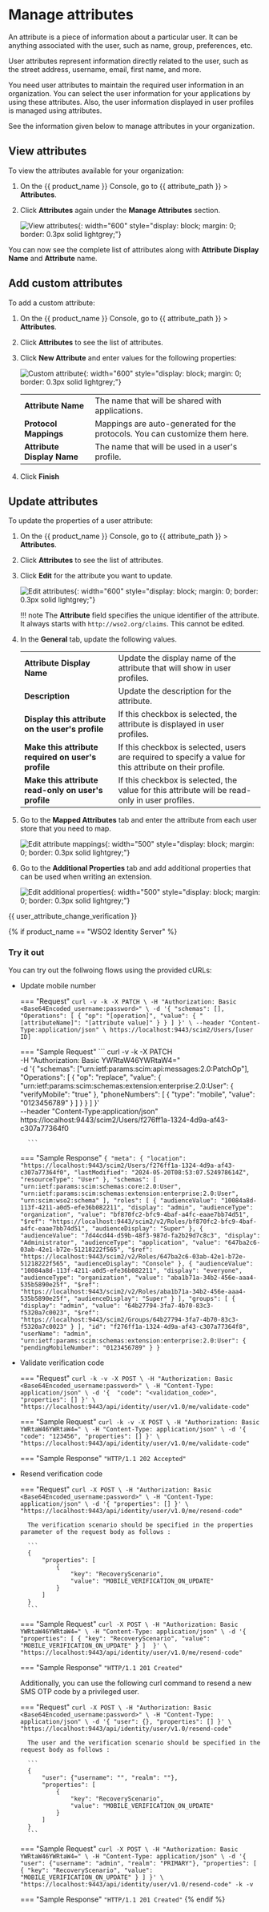 # Manage attributes

An attribute is a piece of information about a particular user. It can be anything associated with the user, such as name, group, preferences, etc.

User attributes represent information directly related to the user, such as the street address, username, email, first name, and more.

You need user attributes to maintain the required user information in an organization. You can select the user information for your applications by using these attributes. Also, the user information displayed in user profiles is managed using attributes.

See the information given below to manage attributes in your organization.

## View attributes
To view the attributes available for your organization:

1. On the {{ product_name }} Console, go to {{ attribute_path }} > **Attributes**.
2. Click **Attributes** again under the **Manage Attributes** section.

   ![View attributes]({{base_path}}/assets/img/guides/organization/attributes/view-attributes.png){: width="600" style="display: block; margin: 0; border: 0.3px solid lightgrey;"}

You can now see the complete list of attributes along with **Attribute Display Name** and **Attribute** name.

## Add custom attributes

To add a custom attribute:

1. On the {{ product_name }} Console, go to {{ attribute_path }} > **Attributes**.
2. Click **Attributes** to see the list of attributes.
3. Click **New Attribute** and enter values for the following properties:

    ![Custom attribute]({{base_path}}/assets/img/guides/organization/attributes/new-custom-attribute.png){: width="600" style="display: block; margin: 0; border: 0.3px solid lightgrey;"}

    <table>
       <tbody>
          <tr>
             <td><b>Attribute Name</b></td>
             <td>The name that will be shared with applications.</td>
          </tr>
          <tr>
              <td><b>Protocol Mappings</b></td>
              <td>Mappings are auto-generated for the protocols. You can customize them here. </td>
         </tr>
         <tr>
             <td><b>Attribute Display Name</b></td>
             <td>The name that will be used in a user's profile.</td>
         </tr>
       </tbody>
    </table>

4. Click **Finish**

## Update attributes
To update the properties of a user attribute:

1. On the {{ product_name }} Console, go to {{ attribute_path }} > **Attributes**.
2. Click **Attributes** to see the list of attributes.
3. Click **Edit** for the attribute you want to update.

    ![Edit attributes]({{base_path}}/assets/img/guides/organization/attributes/edit-attributes-general.png){: width="600" style="display: block; margin: 0; border: 0.3px solid lightgrey;"}

    !!! note
        The **Attribute** field specifies the unique identifier of the attribute. It always starts with `http://wso2.org/claims`. This cannot be edited.

4. In the **General** tab, update the following values.

    <table>
       <tbody>
          <tr>
             <td><b>Attribute Display Name</b></td>
             <td>Update the display name of the attribute that will show in user profiles.</td>
          </tr>
          <tr>
               <td><b>Description</b></td>
               <td>Update the description for the attribute.</td>
          </tr>
        <tr>
              <td><b>Display this attribute on the user's profile</b></td>
              <td>If this checkbox is selected, the attribute is displayed in user profiles.</ td>
         </tr>
         <tr>
             <td><b>Make this attribute required on user's profile</b></td>
             <td>If this checkbox is selected, users are required to specify a value for this attribute on their profile.</td>
         </tr>
         <tr>
            <td><b>Make this attribute read-only on user's profile</b></td>
            <td>If this checkbox is selected, the value for this attribute will be read-only in user profiles.</td>
       </tr>
     </tbody>
    </table>

5. Go to the **Mapped Attributes** tab and enter the attribute from each user store that you need to map.

    ![Edit attribute mappings]({{base_path}}/assets/img/guides/organization/attributes/edit-attribute-mappings.png){: width="500" style="display: block; margin: 0; border: 0.3px solid lightgrey;"}

6. Go to the **Additional Properties** tab and add additional properties that can be used when writing an extension.

    ![Edit additional properties]({{base_path}}/assets/img/guides/organization/attributes/edit-attributes-additional-properties.png){: width="500" style="display: block; margin: 0; border: 0.3px solid lightgrey;"}

{{ user_attribute_change_verification }}

{% if product_name == "WSO2 Identity Server" %}
### Try it out

You can try out the follwoing flows using the provided cURLs:

- Update mobile number

    === "Request"
        ```
        curl -v -k -X PATCH \
        -H "Authorization: Basic <Base64Encoded_username:password>" \
        -d '{
            "schemas": [],
            "Operations": [
                {
                    "op": "[operation]",
                    "value": {
                        "[attributeName]": "[attribute value]"
                    }
                }
            ]
        }' \
        --header "Content-Type:application/json" \
        https://localhost:9443/scim2/Users/[user ID]
        ```

    === "Sample Request"
        ```
        curl -v -k -X PATCH \
        -H "Authorization: Basic YWRtaW46YWRtaW4=" \
        -d '{
            "schemas": ["urn:ietf:params:scim:api:messages:2.0:PatchOp"],
            "Operations": [
                {
                    "op": "replace",
                    "value": {
                        "urn:ietf:params:scim:schemas:extension:enterprise:2.0:User": {
                            "verifyMobile": "true"
                        },
                        "phoneNumbers": [
                            {
                                "type": "mobile",
                                "value": "0123456789"
                            }
                        ]
                    }
                }
            ]
        }' \
        --header "Content-Type:application/json" \
        https://localhost:9443/scim2/Users/f276ff1a-1324-4d9a-af43-c307a77364f0

        ```

    === "Sample Response"
        ```
        {
            "meta": {
                "location": "https://localhost:9443/scim2/Users/f276ff1a-1324-4d9a-af43-c307a77364f0",
                "lastModified": "2024-05-20T08:53:07.524978614Z",
                "resourceType": "User"
            },
            "schemas": [
                "urn:ietf:params:scim:schemas:core:2.0:User",
                "urn:ietf:params:scim:schemas:extension:enterprise:2.0:User",
                "urn:scim:wso2:schema"
            ],
            "roles": [
                {
                    "audienceValue": "10084a8d-113f-4211-a0d5-efe36b082211",
                    "display": "admin",
                    "audienceType": "organization",
                    "value": "bf870fc2-bfc9-4baf-a4fc-eaae7bb74d51",
                    "$ref": "https://localhost:9443/scim2/v2/Roles/bf870fc2-bfc9-4baf-a4fc-eaae7bb74d51",
                    "audienceDisplay": "Super"
                },
                {
                    "audienceValue": "7d44cd44-d59b-48f3-987d-fa2b29d7c8c3",
                    "display": "Administrator",
                    "audienceType": "application",
                    "value": "647ba2c6-03ab-42e1-b72e-51218222f565",
                    "$ref": "https://localhost:9443/scim2/v2/Roles/647ba2c6-03ab-42e1-b72e-51218222f565",
                    "audienceDisplay": "Console"
                },
                {
                    "audienceValue": "10084a8d-113f-4211-a0d5-efe36b082211",
                    "display": "everyone",
                    "audienceType": "organization",
                    "value": "aba1b71a-34b2-456e-aaa4-535b5890e25f",
                    "$ref": "https://localhost:9443/scim2/v2/Roles/aba1b71a-34b2-456e-aaa4-535b5890e25f",
                    "audienceDisplay": "Super"
                }
            ],
            "groups": [
                {
                    "display": "admin",
                    "value": "64b27794-3fa7-4b70-83c3-f5320a7c0023",
                    "$ref": "https://localhost:9443/scim2/Groups/64b27794-3fa7-4b70-83c3-f5320a7c0023"
                }
            ],
            "id": "f276ff1a-1324-4d9a-af43-c307a77364f8",
            "userName": "admin",
            "urn:ietf:params:scim:schemas:extension:enterprise:2.0:User": {
                "pendingMobileNumber": "0123456789"
            }
        }
        ```

- Validate verification code

    === "Request"
        ```
        curl -k -v -X POST \
        -H "Authorization: Basic <Base64Encoded_username:password>" \
        -H "Content-Type: application/json" \
        -d '{ 
            "code": "<validation_code>",
            "properties": []
        }' \
        "https://localhost:9443/api/identity/user/v1.0/me/validate-code"
        ```

    === "Sample Request"
        ```
        curl -k -v -X POST \
        -H "Authorization: Basic YWRtaW46YWRtaW4=" \
        -H "Content-Type: application/json" \
        -d '{ 
            "code": "123456",
            "properties": []
        }' \
        "https://localhost:9443/api/identity/user/v1.0/me/validate-code"
        ```

    === "Sample Response"
        ```
        "HTTP/1.1 202 Accepted"
        ```

- Resend verification code

    === "Request"
        ```
        curl -X POST \
        -H "Authorization: Basic <Base64Encoded_username:password>" \
        -H "Content-Type: application/json" \
        -d '{ "properties": [] }' \
        "https://localhost:9443/api/identity/user/v1.0/me/resend-code"
        ```

        The verification scenario should be specified in the properties parameter of the request body as follows :

        ```
        {
            "properties": [
                {
                    "key": "RecoveryScenario",
                    "value": "MOBILE_VERIFICATION_ON_UPDATE"
                }
            ]
        }
        ```

    === "Sample Request"
        ```
        curl -X POST \
        -H "Authorization: Basic YWRtaW46YWRtaW4=" \
        -H "Content-Type: application/json" \
        -d '{ 
            "properties": [
                {
                    "key": "RecoveryScenario",
                    "value": "MOBILE_VERIFICATION_ON_UPDATE"
                }
            ] 
        }' \
        "https://localhost:9443/api/identity/user/v1.0/me/resend-code"
        ```

    === "Sample Response"
        ```
        "HTTP/1.1 201 Created"
        ```

    Additionally, you can use the following curl command to resend a new SMS OTP code by a privileged user.

    === "Request"
        ```
        curl -X POST \
        -H "Authorization: Basic <Base64Encoded_username:password>" \
        -H "Content-Type: application/json" \
        -d '{
            "user": {},
            "properties": []
        }' \
        "https://localhost:9443/api/identity/user/v1.0/resend-code"
        ```

        The user and the verification scenario should be specified in the request body as follows :

        ```
        {
            "user": {"username": "", "realm": ""},
            "properties": [
                {
                    "key": "RecoveryScenario",
                    "value": "MOBILE_VERIFICATION_ON_UPDATE"
                }
            ]
        }
        ```

    === "Sample Request"
        ```
        curl -X POST \
        -H "Authorization: Basic YWRtaW46YWRtaW4=" \
        -H "Content-Type: application/json" \
        -d '{
            "user": {"username": "admin", "realm": "PRIMARY"},
            "properties": [
                {
                    "key": "RecoveryScenario",
                    "value": "MOBILE_VERIFICATION_ON_UPDATE"
                }
            ]
        }' \
        "https://localhost:9443/api/identity/user/v1.0/resend-code" -k -v
        ```

    === "Sample Response"
        ```
        "HTTP/1.1 201 Created"
        ```
{% endif %}